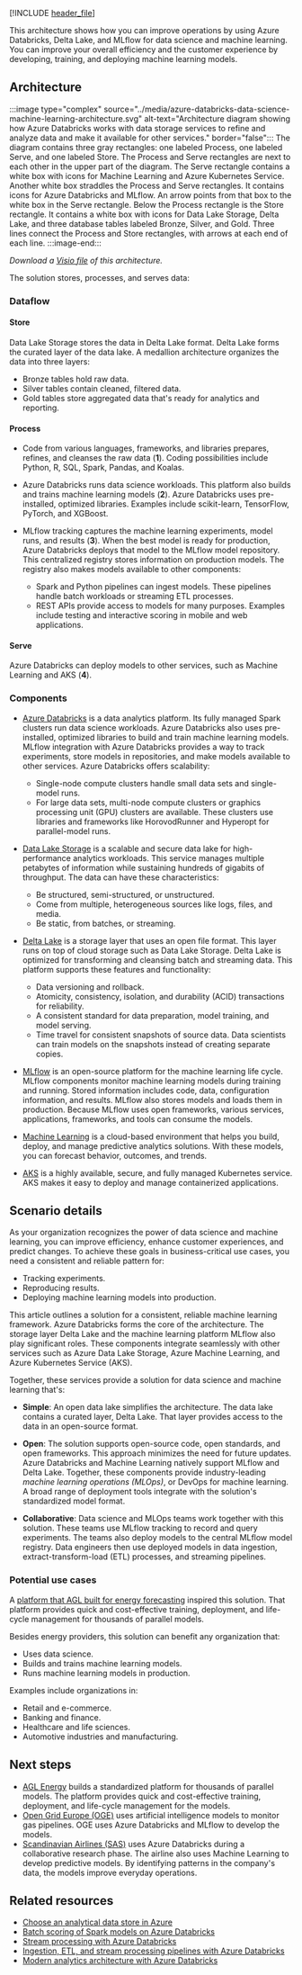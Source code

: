 [!INCLUDE [header_file](../../../includes/sol-idea-header.md)]

This architecture shows how you can improve operations by using Azure Databricks, Delta Lake, and MLflow for data science and machine learning. You can improve your overall efficiency and the customer experience by developing, training, and deploying machine learning models.

## Architecture

:::image type="complex" source="../media/azure-databricks-data-science-machine-learning-architecture.svg" alt-text="Architecture diagram showing how Azure Databricks works with data storage services to refine and analyze data and make it available for other services." border="false":::
   The diagram contains three gray rectangles: one labeled Process, one labeled Serve, and one labeled Store. The Process and Serve rectangles are next to each other in the upper part of the diagram. The Serve rectangle contains a white box with icons for Machine Learning and Azure Kubernetes Service. Another white box straddles the Process and Serve rectangles. It contains icons for Azure Databricks and MLflow. An arrow points from that box to the white box in the Serve rectangle. Below the Process rectangle is the Store rectangle. It contains a white box with icons for Data Lake Storage, Delta Lake, and three database tables labeled Bronze, Silver, and Gold. Three lines connect the Process and Store rectangles, with arrows at each end of each line.
:::image-end:::

*Download a [Visio file][Visio version of architecture diagram] of this architecture.*

The solution stores, processes, and serves data:

### Dataflow

#### Store

Data Lake Storage stores the data in Delta Lake format. Delta Lake forms the curated layer of the data lake. A medallion architecture organizes the data into three layers:

- Bronze tables hold raw data.
- Silver tables contain cleaned, filtered data.
- Gold tables store aggregated data that's ready for analytics and reporting.

#### Process

- Code from various languages, frameworks, and libraries prepares, refines, and cleanses the raw data (**1**). Coding possibilities include Python, R, SQL, Spark, Pandas, and Koalas.

- Azure Databricks runs data science workloads. This platform also builds and trains machine learning models (**2**). Azure Databricks uses pre-installed, optimized libraries. Examples include scikit-learn, TensorFlow, PyTorch, and XGBoost.

- MLflow tracking captures the machine learning experiments, model runs, and results (**3**). When the best model is ready for production, Azure Databricks deploys that model to the MLflow model repository. This centralized registry stores information on production models. The registry also makes models available to other components:

  - Spark and Python pipelines can ingest models. These pipelines handle batch workloads or streaming ETL processes.
  - REST APIs provide access to models for many purposes. Examples include testing and interactive scoring in mobile and web applications.

#### Serve

Azure Databricks can deploy models to other services, such as Machine Learning and AKS (**4**).

### Components

- [Azure Databricks][Azure Databricks] is a data analytics platform. Its fully managed Spark clusters run data science workloads. Azure Databricks also uses pre-installed, optimized libraries to build and train machine learning models. MLflow integration with Azure Databricks provides a way to track experiments, store models in repositories, and make models available to other services. Azure Databricks offers scalability:

  - Single-node compute clusters handle small data sets and single-model runs.
  - For large data sets, multi-node compute clusters or graphics processing unit (GPU) clusters are available. These clusters use libraries and frameworks like HorovodRunner and Hyperopt for parallel-model runs.

- [Data Lake Storage][Data Lake Storage] is a scalable and secure data lake for high-performance analytics workloads. This service manages multiple petabytes of information while sustaining hundreds of gigabits of throughput. The data can have these characteristics:

  - Be structured, semi-structured, or unstructured.
  - Come from multiple, heterogeneous sources like logs, files, and media.
  - Be static, from batches, or streaming.

- [Delta Lake][Delta Lake] is a storage layer that uses an open file format. This layer runs on top of cloud storage such as Data Lake Storage. Delta Lake is optimized for transforming and cleansing batch and streaming data. This platform supports these features and functionality:

  - Data versioning and rollback.
  - Atomicity, consistency, isolation, and durability (ACID) transactions for reliability.
  - A consistent standard for data preparation, model training, and model serving.
  - Time travel for consistent snapshots of source data. Data scientists can train models on the snapshots instead of creating separate copies.

- [MLflow][MLflow] is an open-source platform for the machine learning life cycle. MLflow components monitor machine learning models during training and running. Stored information includes code, data, configuration information, and results. MLflow also stores models and loads them in production. Because MLflow uses open frameworks, various services, applications, frameworks, and tools can consume the models.

- [Machine Learning][Machine Learning] is a cloud-based environment that helps you build, deploy, and manage predictive analytics solutions. With these models, you can forecast behavior, outcomes, and trends.

- [AKS][AKS] is a highly available, secure, and fully managed Kubernetes service. AKS makes it easy to deploy and manage containerized applications.

## Scenario details

As your organization recognizes the power of data science and machine learning, you can improve efficiency, enhance customer experiences, and predict changes. To achieve these goals in business-critical use cases, you need a consistent and reliable pattern for:

- Tracking experiments.
- Reproducing results.
- Deploying machine learning models into production.

This article outlines a solution for a consistent, reliable machine learning framework. Azure Databricks forms the core of the architecture. The storage layer Delta Lake and the machine learning platform MLflow also play significant roles. These components integrate seamlessly with other services such as Azure Data Lake Storage, Azure Machine Learning, and Azure Kubernetes Service (AKS).

Together, these services provide a solution for data science and machine learning that's:

- **Simple**: An open data lake simplifies the architecture. The data lake contains a curated layer, Delta Lake. That layer provides access to the data in an open-source format.

- **Open**: The solution supports open-source code, open standards, and open frameworks. This approach minimizes the need for future updates. Azure Databricks and Machine Learning natively support MLflow and Delta Lake. Together, these components provide industry-leading *machine learning operations (MLOps)*, or DevOps for machine learning. A broad range of deployment tools integrate with the solution's standardized model format.

- **Collaborative**: Data science and MLOps teams work together with this solution. These teams use MLflow tracking to record and query experiments. The teams also deploy models to the central MLflow model registry. Data engineers then use deployed models in data ingestion, extract-transform-load (ETL) processes, and streaming pipelines.

### Potential use cases

A [platform that AGL built for energy forecasting][AGL achieves machine learning at scale with a standardized platform on Azure Machine Learning] inspired this solution. That platform provides quick and cost-effective training, deployment, and life-cycle management for thousands of parallel models.

Besides energy providers, this solution can benefit any organization that:

- Uses data science.
- Builds and trains machine learning models.
- Runs machine learning models in production.

Examples include organizations in:

- Retail and e-commerce.
- Banking and finance.
- Healthcare and life sciences.
- Automotive industries and manufacturing.

## Next steps

- [AGL Energy][AGL achieves machine learning at scale with a standardized platform on Azure Machine Learning] builds a standardized platform for thousands of parallel models. The platform provides quick and cost-effective training, deployment, and life-cycle management for the models.
- [Open Grid Europe (OGE)][Open Grid Europe (OGE)] uses artificial intelligence models to monitor gas pipelines. OGE uses Azure Databricks and MLflow to develop the models.
- [Scandinavian Airlines (SAS)][Scandinavian Airlines (SAS)] uses Azure Databricks during a collaborative research phase. The airline also uses Machine Learning to develop predictive models. By identifying patterns in the company's data, the models improve everyday operations.

## Related resources

- [Choose an analytical data store in Azure][Choose an analytical data store in Azure]
- [Batch scoring of Spark models on Azure Databricks][Batch scoring of Spark models on Azure Databricks]
- [Stream processing with Azure Databricks][Stream processing with Azure Databricks]
- [Ingestion, ETL, and stream processing pipelines with Azure Databricks][Ingestion, ETL, and stream processing pipelines with Azure Databricks]
- [Modern analytics architecture with Azure Databricks][Modern analytics architecture with Azure Databricks]

[AGL achieves machine learning at scale with a standardized platform on Azure Machine Learning]: https://customers.microsoft.com/story/844796-agl-energy-azure
[AKS]: https://azure.microsoft.com/services/kubernetes-service
[Azure Databricks]: https://azure.microsoft.com/services/databricks
[Batch scoring of Spark models on Azure Databricks]: ../../reference-architectures/ai/batch-scoring-databricks.yml
[Choose an analytical data store in Azure]: ../../data-guide/technology-choices/analytical-data-stores.md
[Data Lake Storage]: https://azure.microsoft.com/services/storage/data-lake-storage
[Delta Lake]: https://databricks.com/product/delta-lake-on-databricks
[Ingestion, ETL, and stream processing pipelines with Azure Databricks]: ./ingest-etl-stream-with-adb.yml
[Machine Learning]: https://azure.microsoft.com/services/machine-learning
[MLflow]: https://mlflow.org
[Modern analytics architecture with Azure Databricks]: ./azure-databricks-modern-analytics-architecture.yml
[Open Grid Europe (OGE)]: https://customers.microsoft.com/story/1378282338316029794-open-grid-europe-azure-en
[Scandinavian Airlines (SAS)]: https://customers.microsoft.com/story/781802-sas-travel-transportation-azure-machine-learning
[Stream processing with Azure Databricks]: ../../reference-architectures/data/stream-processing-databricks.yml
[Visio version of architecture diagram]: https://arch-center.azureedge.net/US-1862911-azure-databricks-data-science-machine-learning-architecture-diagram.vsdx
